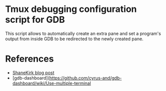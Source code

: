 # Tmux debugging configuration script for GDB
This script allows to automatically create an extra pane and set a program's
output from inside GDB to be redirected to the newly created pane.

# References
- [ShaneKirk blog post](http://shanekirk.com/2017/08/gdb-tips-and-tricks-1-a-tale-of-two-terminals/)
- [gdb-dashboard](https://github.com/cyrus-and/gdb-dashboard/wiki/Use-multiple-terminal
